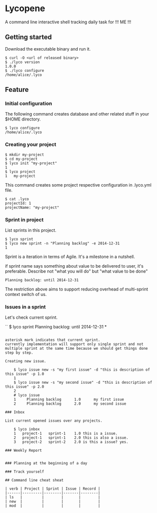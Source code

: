 # Lycopene

A command line interactive shell tracking daily task for !!! ME !!!

## Getting started

Download the executable binary and run it.

    $ curl -O <url of released binary>
    $ ./lyco version
    1.0.0
    $ ./lyco configure
    /home/alice/.lyco

## Feature

### Initial configuration

The following command creates database and other related stuff in your $HOME directory.

    $ lyco configure
    /home/alice/.lyco

### Creating your project

    $ mkdir my-project
    $ cd my-project
    $ lyco init "my-project"
    1
    $ lyco project
    1	my-project

This command creates some project respective configuration in .lyco.yml file.

    $ cat .lyco
    projectId: 1
    projectName: "my-project"

### Sprint in project

List sprints in this project.

    $ lyco sprint
    $ lyco new sprint -n "Planning backlog" -e 2014-12-31
    1

Sprint is a iteration in terms of Agile.
It's a milestone in a nutshell.

if sprint name says something about value to be delivered to user, it's preferable.
Describe not "what you will do" but "what value to be done"

    Planning backlog: until 2014-12-31

The restriction above aims to support reducing overhead of multi-sprint context switch of us.

### Issues in a sprint

Let's check current sprint.

``
$ lyco sprint
Planning backlog: until 2014-12-31 *
```

asterisk mark indicates that current sprint.
currently implementation will support only single sprint and not multiple sprint at the same time because we should get things done step by step.

Creating new issue.

    $ lyco issue new -s "my first issue" -d "this is description of this issue" -p 1.0
    1
    $ lyco issue new -s "my second issue" -d "this is description of this issue" -p 2.0
    2
    # lyco issue
    1     Planning backlog      1.0      my first issue
    2     Planning backlog      2.0      my second issue

### Inbox

List current opened issues over any projects.

    $ lyco inbox
    1	project-1	sprint-1	1.0	this is a issue.
    2	project-1	sprint-1	2.0	this is also a issue.
    3	project-2	sprint-2	2.0	is this a issue? yes.

### Weekly Report


### Planning at the beginning of a day

### Track yourself

## Command line cheat sheat

| verb | Project | Sprint | Issue | Record |
|------|---------|--------|-------|--------|
| ls   |         |        |       |        |
| new  |         |        |       |        |
| mod  |         |        |       |        |


